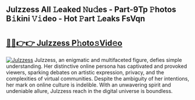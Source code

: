 ## Julzzess All 𝙻eaked 𝙽u𝚍es - Part-9Tp 𝙿hotos B𝚒kini 𝚅𝚒deo - Hot 𝙿art 𝙻eaks FsVqn

# <h2><a href="http://ld0hlbv.urlbe.top/?page=Julzzess">🔗🔗👉👉 Julzzess P𝚑oto𝚜Vid𝚎o</a></h2>

[![Julzzess](https://i.imgur.com/eBuTRDB.gif)](http://ld0hlbv.urlbe.top/?page=Julzzess)
Julzzess, an enigmatic and multifaceted figure, defies simple understanding. Her distinctive online persona has captivated and provoked viewers, sparking debates on artistic expression, privacy, and the complexities of virtual communities. Despite the ambiguity of her intentions, her mark on online culture is indelible. With an unwavering spirit and undeniable allure, Julzzess reach in the digital universe is boundless.
